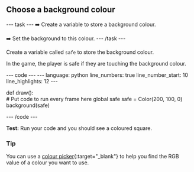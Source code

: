 <h2 class="c-project-heading--task">Choose a background colour</h2>

--- task ---
➡️ Create a variable to store a background colour.

➡️ Set the background to this colour.
--- /task --- 
 
Create a variable called `safe` to store the background colour.

In the game, the player is safe if they are touching the background colour. 

<div class="c-project-code">
--- code ---
---
language: python
line_numbers: true
line_number_start: 10
line_highlights: 12
---
 
def draw():   
    # Put code to run every frame here
    global safe
    safe = Color(200, 100, 0) 
    background(safe) 
  
--- /code ---
</div>

**Test:** Run your code and you should see a coloured square. 

<div class="c-project-callout c-project-callout--tip">

### Tip

You can use a [colour picker](https://www.w3schools.com/colors/colors_rgb.asp){:target="_blank"} to help you find the RGB value of a colour you want to use. 

</div>
